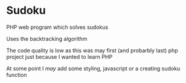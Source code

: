 # Sudoku
PHP web program which solves sudokus

Uses the backtracking algorithm

The code quality is low as this was may first (and probarbly last) php project just because I wanted to learn PHP

At some point I *may* add some styling, javascript or a creating sudoku function
